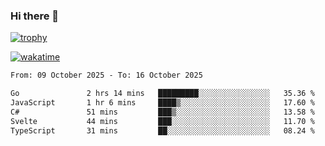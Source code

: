 ### Hi there 👋

[![trophy](https://github-profile-trophy.vercel.app/?username=cxnky&theme=dracula)](https://github.com/ryo-ma/github-profile-trophy)

[![wakatime](https://wakatime.com/badge/user/1c39c599-5497-41b9-a5be-2c4676e7fd23.svg)](https://wakatime.com/@1c39c599-5497-41b9-a5be-2c4676e7fd23)
<!--START_SECTION:waka-->

```txt
From: 09 October 2025 - To: 16 October 2025

Go               2 hrs 14 mins   █████████░░░░░░░░░░░░░░░░   35.36 %
JavaScript       1 hr 6 mins     ████▒░░░░░░░░░░░░░░░░░░░░   17.60 %
C#               51 mins         ███▒░░░░░░░░░░░░░░░░░░░░░   13.58 %
Svelte           44 mins         ███░░░░░░░░░░░░░░░░░░░░░░   11.70 %
TypeScript       31 mins         ██░░░░░░░░░░░░░░░░░░░░░░░   08.24 %
```

<!--END_SECTION:waka-->

